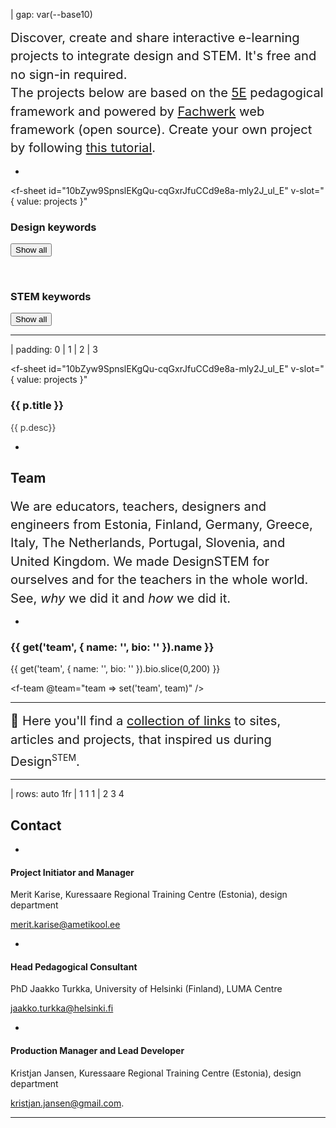 | gap: var(--base10)

<f-logo />

<big style="line-height: 1.75em; margin-top: var(--base4); display: block;"><big>Discover, create and share interactive e-learning projects to integrate design and STEM. It's free and no sign-in required.
<br>The projects below are based on the <f-sidebar size="half" src="./pedagogy.md"><a href="#">5E</a></f-sidebar> pedagogical framework and powered by <a href="https://designstem.github.io/fachwerk" target="_blank">Fachwerk</a> web framework (open source). Create your own project by following <a href="https://designstem.github.io/fachwerk/docs/#/start-a-new-project">this tutorial</a>.</big></big>

<!-- <big style="line-height: 1.75em; margin-top: var(--base4); display: block;"><big>DesignSTEM is an open source, free, no-sign-in platform designed for creating, adapting and sharing interactive, user friendly, attractive e-learning objects for the integrated education of design and STEM. The sample projects are based on <f-sidebar size="half" src="./pedagogy.md"><a href="#">5E pedagogical framework</a></f-sidebar> and powered by <a href="https://designstem.github.io/fachwerk" target="_blank">Fachwerk</a> web framework.<br><br>Start you own project by <a href="https://designstem.github.io/fachwerk/docs/#/start-a-new-project">following this tutorial</a>.</big></big> -->

-

<f-sheet
id="10bZyw9SpnslEKgQu-cqGxrJfuCCd9e8a-mly2J_ul_E"
v-slot="{ value: projects }"

>

<div>

<f-inline>
<h3>Design keywords</h3>
<button v-if="get('dt')" class="quaternary"@click="set('dt',null)">Show all</button>
</f-inline>

<f-tags set="dt" type="designtags" :projects="projects.filter(p => p.type === 'progress')" />

<p /><br>

<f-inline>
<h3>STEM keywords</h3>
<button v-if="get('st')" class="quaternary"@click="set('st',null)">Show all</button>
</f-inline>

<f-tags set="st" type="stemtags" :projects="projects.filter(p => p.type === 'progress')" />

</div>

</f-sheet>

---

| padding: 0
| 1
| 2
| 3

<f-sheet
id="10bZyw9SpnslEKgQu-cqGxrJfuCCd9e8a-mly2J_ul_E"
v-slot="{ value: projects }"

>

<f-theme theme="dark">
<f-grid cols="1fr 1fr 1fr 1fr" gap="0">
  <a
    v-for="(p,i) in projects.filter(p => p.type === 'progress')"
    :key="i"
    :href="'./' + p.scenario"
    style="border: 0"
  >
  <f-image-card
    :src="p.image" 
    :style="{ filter: isActive(p, get('dt'), get('st')) ? '' : 'brightness(10%)'}"
  >
    <h3>{{ p.title }}</h3>
    <p style="padding-right: 33%; opacity: 0.85; overflow:hidden; display: -webkit-box;-webkit-line-clamp: 5; -webkit-box-orient: vertical;"> {{ p.desc}}</p>
    <f-about :project="p" />
  </f-image-card>
  </a>
</f-grid>
</f-theme>

</f-sheet>

<!-- :style="{ filter: isActive(p, get('dt'), get('st')) ? '' : 'brightness(10%)'}" -->

-

<section class="cells">

# Team

<big style="line-height: 1.75em; margin-top: var(--base4); display: block;"><big>We are educators, teachers, designers and engineers from Estonia, Finland, Germany, Greece, Italy, The Netherlands, Portugal, Slovenia, and United Kingdom. We made DesignSTEM for ourselves and for the teachers in the whole world. See, <f-link to="https://designstem.github.io/slides/main-points"><var>why</var> we did it</f-link> and <f-link to="https://designstem.github.io/slides/creative-mood"><var>how</var> we did it</f-link>.</big></big>

</section>

-

<div class="bio">

### {{ get('team', { name: '', bio: '' }).name }}

{{ get('team', { name: '', bio: '' }).bio.slice(0,200) }}

</div>

<f-team @team="team => set('team', team)" />

---




<big style="line-height: 1.75em; margin-top: var(--base4); display: block;"><big>💖 Here you'll find a  <a href="https://designstem.github.io/projects/links" target="_blank">collection of links</a> to sites, articles and projects, that inspired us during Design<sup><small>STEM</small></sup>. </big></big>


---





| rows: auto 1fr
| 1 1 1
| 2 3 4

## Contact

<p />

-

#### Project Initiator and Manager

Merit Karise, Kuressaare Regional Training Centre (Estonia), design department

merit.karise@ametikool.ee

-

#### Head Pedagogical Consultant

PhD Jaakko Turkka, University of Helsinki (Finland), LUMA Centre

jaakko.turkka@helsinki.fi

-

#### Production Manager and Lead Developer

Kristjan Jansen, Kuressaare Regional Training Centre (Estonia), design department

kristjan.jansen@gmail.com.

---

<f-footer />
